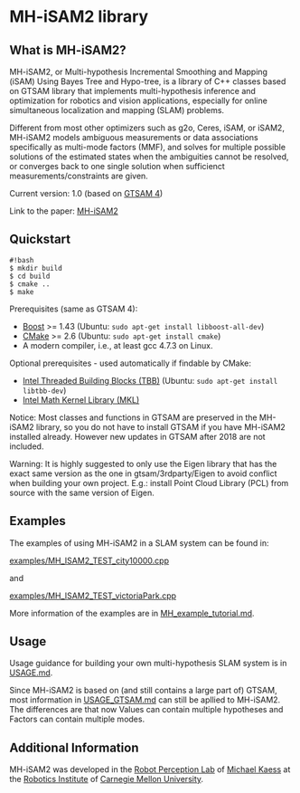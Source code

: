 MH-iSAM2 library 
================

What is MH-iSAM2?
-----------------

MH-iSAM2, or Multi-hypothesis Incremental Smoothing and Mapping (iSAM) Using Bayes Tree and Hypo-tree, is a library of C++ classes based on GTSAM library that implements multi-hypothesis inference and optimization for robotics and vision applications, especially for online simultaneous localization and mapping (SLAM) problems.

Different from most other optimizers such as g2o, Ceres, iSAM, or iSAM2, MH-iSAM2 models ambiguous measurements or data associations specifically as multi-mode factors (MMF), and solves for multiple possible solutions of the estimated states when the ambiguities cannot be resolved, or converges back to one single solution when sufficienct measurements/constraints are given.

Current version: 1.0 (based on [GTSAM 4](https://bitbucket.org/gtborg/gtsam/src/develop/))

Link to the paper: [MH-iSAM2]()


Quickstart
----------

```
#!bash
$ mkdir build
$ cd build
$ cmake ..
$ make
```

Prerequisites (same as GTSAM 4):

- [Boost](http://www.boost.org/users/download/) >= 1.43 (Ubuntu: `sudo apt-get install libboost-all-dev`)
- [CMake](http://www.cmake.org/cmake/resources/software.html) >= 2.6 (Ubuntu: `sudo apt-get install cmake`)
- A modern compiler, i.e., at least gcc 4.7.3 on Linux.

Optional prerequisites - used automatically if findable by CMake:

- [Intel Threaded Building Blocks (TBB)](http://www.threadingbuildingblocks.org/) (Ubuntu: `sudo apt-get install libtbb-dev`)
- [Intel Math Kernel Library (MKL)](http://software.intel.com/en-us/intel-mkl)

Notice: Most classes and functions in GTSAM are preserved in the MH-iSAM2 library, so you do not have to install GTSAM if you have MH-iSAM2 installed already. However new updates in GTSAM after 2018 are not included.

Warning: It is highly suggested to only use the Eigen library that has the exact same version as the one in gtsam/3rdparty/Eigen to avoid conflict when building your own project. E.g.: install Point Cloud Library (PCL) from source with the same version of Eigen.


Examples
--------

The examples of using MH-iSAM2 in a SLAM system can be found in: 

[examples/MH_ISAM2_TEST_city10000.cpp](https://bitbucket.org/rpl_cmu/mh-isam2_lib/src/master/examples/MH_ISAM2_TEST_city10000.cpp)

and 

[examples/MH_ISAM2_TEST_victoriaPark.cpp](https://bitbucket.org/rpl_cmu/mh-isam2_lib/src/master/examples/MH_ISAM2_TEST_victoriaPark.cpp)

More information of the examples are in [MH_example_tutorial.md](https://bitbucket.org/rpl_cmu/mh-isam2_lib/src/master/MH_example_tutorial.md).


Usage
-----

Usage guidance for building your own multi-hypothesis SLAM system is in [USAGE.md](https://bitbucket.org/rpl_cmu/mh-isam2_lib/src/master/USAGE.md).

Since MH-iSAM2 is based on (and still contains a large part of) GTSAM, most information in [USAGE_GTSAM.md](https://bitbucket.org/rpl_cmu/mh-isam2_lib/src/master/USAGE_GTSAM.md) can still be apllied to MH-iSAM2. The differences are that now Values can contain multiple hypotheses and Factors can contain multiple modes.


Additional Information
----------------------

MH-iSAM2 was developed in the [Robot Perception Lab](http://rpl.ri.cmu.edu/) of [Michael Kaess](http://www.cs.cmu.edu/~kaess/) at the [Robotics Institute](https://www.ri.cmu.edu/) of [Carnegie Mellon University](https://www.cmu.edu/).


